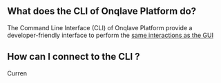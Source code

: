 
## **What does the CLI of Onqlave Platform do?**

The Command Line Interface (CLI) of Onqlave Platform provide a developer-friendly interface
to perform the [same interactions as the GUI](../getting-started-gui)

## **How can I connect to the CLI ?**

Curren